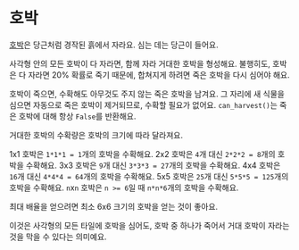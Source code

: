 # 호박
[호박](objects/pumpkin)은 당근처럼 경작된 흙에서 자라요. 심는 데는 당근이 들어요.

사각형 안의 모든 호박이 다 자라면, 함께 자라 거대한 호박을 형성해요. 불행히도, 호박은 다 자라면 20% 확률로 죽기 때문에, 합쳐지게 하려면 죽은 호박을 다시 심어야 해요.

호박이 죽으면, 수확해도 아무것도 주지 않는 죽은 호박을 남겨요. 그 자리에 새 식물을 심으면 자동으로 죽은 호박이 제거되므로, 수확할 필요가 없어요. `can_harvest()`는 죽은 호박에 대해 항상 `False`를 반환해요.

거대한 호박의 수확량은 호박의 크기에 따라 달라져요.

1x1 호박은 `1*1*1 = 1`개의 호박을 수확해요.
2x2 호박은 `4`개 대신 `2*2*2 = 8`개의 호박을 수확해요.
3x3 호박은 `9`개 대신 `3*3*3 = 27`개의 호박을 수확해요.
4x4 호박은 `16`개 대신 `4*4*4 = 64`개의 호박을 수확해요.
5x5 호박은 `25`개 대신 `5*5*5 = 125`개의 호박을 수확해요.
`n`x`n` 호박은 `n >= 6`일 때 `n*n*6`개의 호박을 수확해요.

최대 배율을 얻으려면 최소 6x6 크기의 호박을 얻는 것이 좋아요.

이것은 사각형의 모든 타일에 호박을 심어도, 호박 중 하나가 죽어서 거대 호박이 자라는 것을 막을 수 있다는 의미예요.